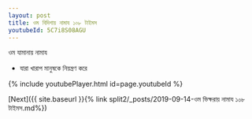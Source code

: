 ```yaml
---
layout: post
title: ওম বিদিশায় নামায ১০৮ টাইমস
youtubeId: 5C7i8S08AGU
---
```

 
 
 ওম যামানায় নামায  
 
 -  যারা খারাপ মানুষকে নিয়ন্ত্রণ করে 
 
  
 
  
 
 
 
 
 
 


{% include youtubePlayer.html id=page.youtubeId %}
 
[Next]({{ site.baseurl }}{% link  split2/_posts/2019-09-14-ওম ভিক্ষরায় নামায  ১০৮ টাইমস.md%})
 
